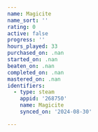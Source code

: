```yaml
---
name: Magicite
name_sort: ''
rating: 0
active: false
progress: ''
hours_played: 33
purchased_on: .nan
started_on: .nan
beaten_on: .nan
completed_on: .nan
mastered_on: .nan
identifiers:
  - type: steam
    appid: '268750'
    name: Magicite
    synced_on: '2024-08-30'

---
```

